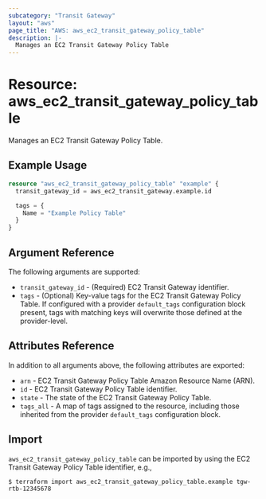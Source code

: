 ```yaml
---
subcategory: "Transit Gateway"
layout: "aws"
page_title: "AWS: aws_ec2_transit_gateway_policy_table"
description: |-
  Manages an EC2 Transit Gateway Policy Table
---
```


# Resource: aws_ec2_transit_gateway_policy_table

Manages an EC2 Transit Gateway Policy Table.

## Example Usage

```terraform
resource "aws_ec2_transit_gateway_policy_table" "example" {
  transit_gateway_id = aws_ec2_transit_gateway.example.id

  tags = {
    Name = "Example Policy Table"
  }
}
```

## Argument Reference

The following arguments are supported:

* `transit_gateway_id` - (Required) EC2 Transit Gateway identifier.
* `tags` - (Optional) Key-value tags for the EC2 Transit Gateway Policy Table. If configured with a provider `default_tags` configuration block present, tags with matching keys will overwrite those defined at the provider-level.

## Attributes Reference

In addition to all arguments above, the following attributes are exported:

* `arn` - EC2 Transit Gateway Policy Table Amazon Resource Name (ARN).
* `id` - EC2 Transit Gateway Policy Table identifier.
* `state` - The state of the EC2 Transit Gateway Policy Table.
* `tags_all` - A map of tags assigned to the resource, including those inherited from the provider `default_tags` configuration block.

## Import

`aws_ec2_transit_gateway_policy_table` can be imported by using the EC2 Transit Gateway Policy Table identifier, e.g.,

```
$ terraform import aws_ec2_transit_gateway_policy_table.example tgw-rtb-12345678
```

